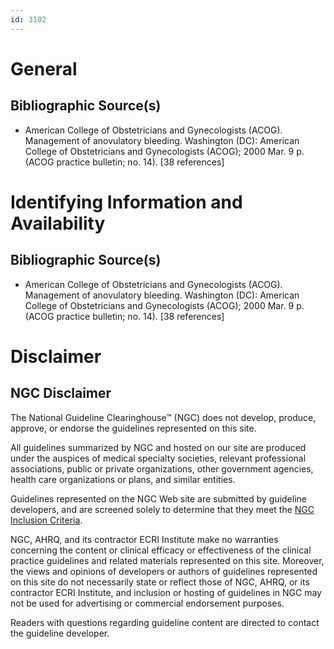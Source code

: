 ```yaml
---
id: 3102
---
```


# General

## Bibliographic Source(s)

- American College of Obstetricians and Gynecologists (ACOG). Management of anovulatory bleeding. Washington (DC): American College of Obstetricians and Gynecologists (ACOG); 2000 Mar. 9 p. (ACOG practice bulletin; no. 14). [38 references]

# Identifying Information and Availability

## Bibliographic Source(s)

- American College of Obstetricians and Gynecologists (ACOG). Management of anovulatory bleeding. Washington (DC): American College of Obstetricians and Gynecologists (ACOG); 2000 Mar. 9 p. (ACOG practice bulletin; no. 14). [38 references]

# Disclaimer

## NGC Disclaimer

The National Guideline Clearinghouse™ (NGC) does not develop, produce, approve, or endorse the guidelines represented on this site.

All guidelines summarized by NGC and hosted on our site are produced under the auspices of medical specialty societies, relevant professional associations, public or private organizations, other government agencies, health care organizations or plans, and similar entities.

Guidelines represented on the NGC Web site are submitted by guideline developers, and are screened solely to determine that they meet the [NGC Inclusion Criteria](/help-and-about/summaries/inclusion-criteria).

NGC, AHRQ, and its contractor ECRI Institute make no warranties concerning the content or clinical efficacy or effectiveness of the clinical practice guidelines and related materials represented on this site. Moreover, the views and opinions of developers or authors of guidelines represented on this site do not necessarily state or reflect those of NGC, AHRQ, or its contractor ECRI Institute, and inclusion or hosting of guidelines in NGC may not be used for advertising or commercial endorsement purposes.

Readers with questions regarding guideline content are directed to contact the guideline developer.

